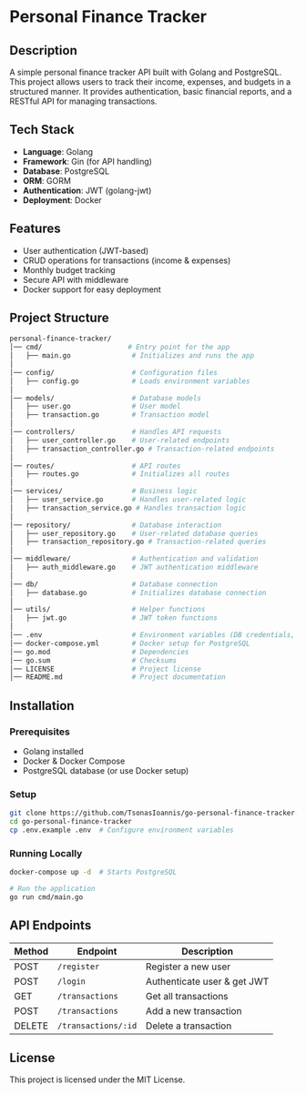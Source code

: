 # Personal Finance Tracker

## Description

A simple personal finance tracker API built with Golang and PostgreSQL. This project allows users to track their income, expenses, and budgets in a structured manner. It provides authentication, basic financial reports, and a RESTful API for managing transactions.

## Tech Stack

- **Language**: Golang
- **Framework**: Gin (for API handling)
- **Database**: PostgreSQL
- **ORM**: GORM
- **Authentication**: JWT (golang-jwt)
- **Deployment**: Docker

## Features

- User authentication (JWT-based)
- CRUD operations for transactions (income & expenses)
- Monthly budget tracking
- Secure API with middleware
- Docker support for easy deployment

## Project Structure

```bash
personal-finance-tracker/
│── cmd/                     # Entry point for the app
│   ├── main.go               # Initializes and runs the app
│
│── config/                   # Configuration files
│   ├── config.go             # Loads environment variables
│
│── models/                   # Database models
│   ├── user.go               # User model
│   ├── transaction.go        # Transaction model
│
│── controllers/              # Handles API requests
│   ├── user_controller.go    # User-related endpoints
│   ├── transaction_controller.go # Transaction-related endpoints
│
│── routes/                   # API routes
│   ├── routes.go             # Initializes all routes
│
│── services/                 # Business logic
│   ├── user_service.go       # Handles user-related logic
│   ├── transaction_service.go # Handles transaction logic
│
│── repository/               # Database interaction
│   ├── user_repository.go    # User-related database queries
│   ├── transaction_repository.go # Transaction-related queries
│
│── middleware/               # Authentication and validation
│   ├── auth_middleware.go    # JWT authentication middleware
│
│── db/                       # Database connection
│   ├── database.go           # Initializes database connection
│
│── utils/                    # Helper functions
│   ├── jwt.go                # JWT token functions
│
│── .env                      # Environment variables (DB credentials, JWT secret)
│── docker-compose.yml        # Docker setup for PostgreSQL
│── go.mod                    # Dependencies
│── go.sum                    # Checksums
│── LICENSE                   # Project license
│── README.md                 # Project documentation
```

## Installation

### Prerequisites

- Golang installed
- Docker & Docker Compose
- PostgreSQL database (or use Docker setup)

### Setup

```sh
git clone https://github.com/TsonasIoannis/go-personal-finance-tracker.git
cd go-personal-finance-tracker
cp .env.example .env  # Configure environment variables
```

### Running Locally

```sh
docker-compose up -d  # Starts PostgreSQL

# Run the application
go run cmd/main.go
```

## API Endpoints

| Method | Endpoint            | Description                 |
| ------ | ------------------- | --------------------------- |
| POST   | `/register`         | Register a new user         |
| POST   | `/login`            | Authenticate user & get JWT |
| GET    | `/transactions`     | Get all transactions        |
| POST   | `/transactions`     | Add a new transaction       |
| DELETE | `/transactions/:id` | Delete a transaction        |

## License

This project is licensed under the MIT License.
